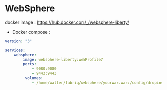 WebSphere
===================

docker image : https://hub.docker.com/_/websphere-liberty/

* Docker compose :

```yml
version: "3"

services:
    websphere:
        image: websphere-liberty:webProfile7
        ports:
            - 9080:9080
            - 9443:9443
         volumes:
            - /home/walter/fabriq/websphere/yourwar.war:/config/dropins/yourwar.war
```